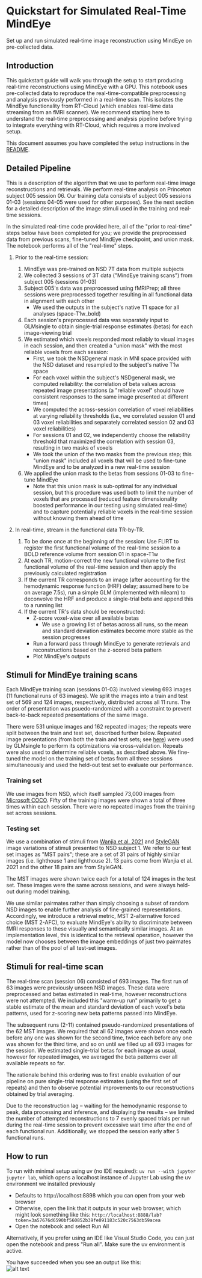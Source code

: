 # Quickstart for Simulated Real-Time MindEye
Set up and run simulated real-time image reconstruction using MindEye on pre-collected data.

## Introduction
This quickstart guide will walk you through the setup to start producing real-time reconstructions using MindEye with a GPU. This notebook uses pre-collected data to reproduce the real-time-compatible preprocessing and analysis previously performed in a real-time scan. This isolates the MindEye functionality from RT-Cloud (which enables real-time data streaming from an fMRI scanner). We recommend starting here to understand the real-time preprocessing and analysis pipeline before trying to integrate everything with RT-Cloud, which requires a more involved setup.

This document assumes you have completed the setup instructions in the [README](../README.md).  

## Detailed Pipeline
This is a description of the algorithm that we use to perform real-time image reconstructions and retrievals. We perform real-time analysis on Princeton subject 005 session 06. Our training data consists of subject 005 sessions 01-03 (sessions 04-05 were used for other purposes). See the next section for a detailed description of the image stimuli used in the training and real-time sessions. 

In the simulated real-time code provided here, all of the "prior to real-time" steps below have been completed for you; we provide the preprocessed data from previous scans, fine-tuned MindEye checkpoint, and union mask. The notebook performs all of the "real-time" steps.

1. Prior to the real-time session:
    1. MindEye was pre-trained on NSD 7T data from multiple subjects
    2. We collected 3 sessions of 3T data ("MindEye training scans") from subject 005 (sessions 01-03)
    3. Subject 005's data was preprocessed using fMRIPrep; all three sessions were preprocessed together resulting in all functional data in alignment with each other
        * We used the outputs in the subject's native T1 space for all analyses (space-T1w_bold)
    4. Each session's preprocessed data was separately input to GLMsingle to obtain single-trial response estimates (betas) for each image-viewing trial
    5. We estimated which voxels responded most reliably to visual images in each session, and then created a "union mask" with the most reliable voxels from each session: 
        * First, we took the NSDgeneral mask in MNI space provided with the NSD dataset and resampled to the subject's native T1w space
        * For each voxel within the subject's NSDgeneral mask, we computed reliability: the correlation of beta values across repeated image presentations (a "reliable voxel" should have consistent responses to the same image presented at different times)
        * We computed the across-session correlation of voxel reliabilities at varying reliability thresholds (i.e., we correlated session 01 and 03 voxel reliabilities and separately correlated session 02 and 03 voxel reliabilities) 
        * For sessions 01 and 02, we independently choose the reliability threshold that maximized the correlation with session 03, resulting in two masks of voxels
        * We took the union of the two masks from the previous step; this "union mask" included all voxels that will be used to fine-tune MindEye and to be analyzed in a new real-time session
    6. We applied the union mask to the betas from sessions 01-03 to fine-tune MindEye
        * Note that this union mask is sub-optimal for any individual session, but this procedure was used both to limit the number of voxels that are processed (reduced feature dimensionality boosted performance in our testing using simulated real-time) and to capture potentially reliable voxels in the real-time session without knowing them ahead of time

2. In real-time, stream in the functional data TR-by-TR. 
    1. To be done once at the beginning of the session: Use FLIRT to register the first functional volume of the real-time session to a BOLD reference volume from session 01 in space-T1w
    2. At each TR, motion-correct the new functional volume to the first functional volume of the real-time session and then apply the previously calculated registration
    3. If the current TR corresponds to an image (after accounting for the hemodynamic response function (HRF) delay; assumed here to be on average 7.5s), run a simple GLM (implemented with nilearn) to deconvolve the HRF and produce a single-trial beta and append this to a running list
    4. If the current TR's data should be reconstructed:
        * Z-score voxel-wise over all available betas
            * We use a growing list of betas across all runs, so the mean and standard deviation estimates become more stable as the session progresses
        * Run a forward pass through MindEye to generate retrievals and reconstructions based on the z-scored beta pattern
        * Plot MindEye's outputs

## Stimuli for MindEye training scans
Each MindEye training scan (sessions 01-03) involved viewing 693 images (11 functional runs of 63 images). We split the images into a train and test set of 569 and 124 images, respectively, distributed across all 11 runs. The order of presentation was psuedo-randomized with a constraint to prevent back-to-back repeated presentations of the same image.

There were 531 unique images and 162 repeated images; the repeats were split between the train and test set, described further below. Repeated image presentations (from both the train and test sets; see [here](https://glmsingle.readthedocs.io/en/latest/wiki.html#i-noticed-that-glmsingle-involves-some-internal-cross-validation-is-this-a-problem-for-decoding-style-analyses-where-we-want-to-divide-the-data-into-a-training-set-and-a-test-set)) were used by GLMsingle to perform its optimizations via cross-validation. Repeats were also used to determine reliable voxels, as described above. We fine-tuned the model on the training set of betas from all three sessions simultaneously and used the held-out test set to evaluate our performance. 

### Training set
We use images from NSD, which itself sampled 73,000 images from [Microsoft COCO](https://link.springer.com/chapter/10.1007/978-3-319-10602-1_48). Fifty of the training images were shown a total of three times within each session. There were no repeated images from the training set across sessions. 

### Testing set
We use a combination of stimuli from [Wanjia et al. 2021](https://www.nature.com/articles/s41467-021-25126-0#Sec8) and [StyleGAN](http://github.com/NVlabs/stylegan) image variations of stimuli presented to NSD subject 1. We refer to our test set images as "MST pairs"; these are a set of 31 pairs of highly similar images (i.e. lighthouse 1 and lighthouse 2). 13 pairs come from Wanjia et al. 2021 and the other 18 pairs are from StyleGAN. 

The MST images were shown twice each for a total of 124 images in the test set. These images were the same across sessions, and were always held-out during model training.

We use similar pairmates rather than simply choosing a subset of random NSD images to enable further analysis of fine-grained representations. Accordingly, we introduce a retrieval metric, MST 2-alternative forced choice (MST 2-AFC), to evaluate MindEye's ability to discriminate between fMRI responses to these visually and semantically similar images. At an implementation level, this is identical to the retrieval operation, however the model now chooses between the image embeddings of just two pairmates rather than of the pool of all test-set images. 

## Stimuli for real-time scan
The real-time scan (session 06) consisted of 693 images. The first run of 63 images were previously unseen NSD images. These data were preprocessed and betas estimated in real-time, however reconstructions were not attempted. We included this "warm-up run" primarily to get a stable estimate of the mean and standard deviation of each voxel's beta patterns, used for z-scoring new beta patterns passed into MindEye. 

The subsequent runs (2-11) contained pseudo-randomized presentations of the 62 MST images. We required that all 62 images were shown once each before any one was shown for the second time, twice each before any one was shown for the third time, and so on until we filled up all 693 images for the session. We estimated single-trial betas for each image as usual, however for repeated images, we averaged the beta patterns over all available repeats so far. 

The rationale behind this ordering was to first enable evaluation of our pipeline on pure single-trial response estimates (using the first set of repeats) and then to observe potential improvements to our reconstructions obtained by trial averaging. 

Due to the reconstruction lag – waiting for the hemodynamic response to peak, data processing and inference, and displaying the results – we limited the number of attempted reconstructions to 7 evenly spaced trials per run during the real-time session to prevent excessive wait time after the end of each functional run. Additionally, we stopped the session early after 5 functional runs. 

## How to run
To run with minimal setup using uv (no IDE required): `uv run --with jupyter jupyter lab`, which opens a localhost instance of Jupyter Lab using the uv environment we installed previously 
* Defaults to http://localhost:8898 which you can open from your web browser
* Otherwise, open the link that it outputs in your web browser, which might look something like this: `http://localhost:8888/lab?token=3a57676d6590bf560852b39fe091183c520c7563db59acea`
* Open the notebook and select Run All

Alternatively, if you prefer using an IDE like Visual Studio Code, you can just open the notebook and press "Run all". Make sure the uv environment is active.

You have succeeded when you see an output like this:     
![alt text](https://github.com/brainiak/rtcloud-projects/raw/main/mindeye/docs/sample_jupyter_output.png "Sample Jupyter Output")
